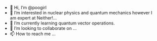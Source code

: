 - 👋 Hi, I’m @poogirl
- 👀 I’m interested in nuclear physics and quantum mechanics however I am expert at Neither!...
- 🌱 I’m currently learning quantum vector operations.
- 💞️ I’m looking to collaborate on ...
- 📫 How to reach me ...

<!---
poogirl/poogirl is a ✨ special ✨ repository because its `README.md` (this file) appears on your GitHub profile.
You can click the Preview link to take a look at your changes.
--->
